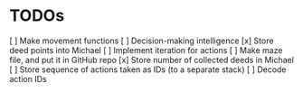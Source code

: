 # TODOs
[ ] Make movement functions
[ ] Decision-making intelligence
[x] Store deed points into Michael
[ ] Implement iteration for actions
[ ] Make maze file, and put it in GitHub repo
[x] Store number of collected deeds in Michael
[ ] Store sequence of actions taken as IDs (to a separate stack)
[ ] Decode action IDs
